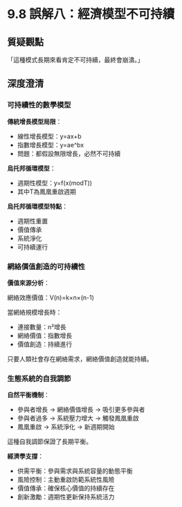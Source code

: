 # 9.8 誤解八：經濟模型不可持續

## 質疑觀點
「這種模式長期來看肯定不可持續，最終會崩潰。」

## 深度澄清

### 可持續性的數學模型

**傳統增長模型局限**：

- 線性增長模型：y=ax+b
- 指數增長模型：y=ae^bx
- 問題：都假設無限增長，必然不可持續

**烏托邦循環模型**：

- 週期性模型：y=f(x(modT))
- 其中T為鳳凰重啟週期

**烏托邦循環模型特點**：

- 週期性重置
- 價值傳承
- 系統淨化
- 可持續運行

### 網絡價值創造的可持續性

**價值來源分析**：

網絡效應價值：V(n)=k×n×(n-1)

當網絡規模增長時：

- 連接數量：n²增長
- 網絡價值：指數增長
- 價值創造：持續進行

只要人類社會存在網絡需求，網絡價值創造就能持續。

### 生態系統的自我調節

**自然平衡機制**：

- 參與者增長 → 網絡價值增長 → 吸引更多參與者
- 參與者過多 → 系統壓力增大 → 觸發鳳凰重啟
- 鳳凰重啟 → 系統淨化 → 新週期開始

這種自我調節保證了長期平衡。

**經濟學支撐**：

- 供需平衡：參與需求與系統容量的動態平衡
- 風險控制：主動重啟防範系統性風險
- 價值傳承：確保核心價值的持續存在
- 創新激勵：週期性更新保持系統活力